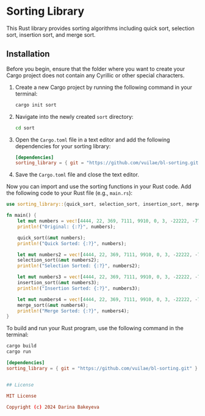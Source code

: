 # Sorting Library

This Rust library provides sorting algorithms including quick sort, selection sort, insertion sort, and merge sort.

## Installation

Before you begin, ensure that the folder where you want to create your Cargo project does not contain any Cyrillic or other special characters.

1. Create a new Cargo project by running the following command in your terminal:
   ```bash
   cargo init sort
   ```

2. Navigate into the newly created `sort` directory:
   ```bash
   cd sort
   ```

3. Open the `Cargo.toml` file in a text editor and add the following dependencies for your sorting library:
   ```toml
   [dependencies]
   sorting_library = { git = "https://github.com/vuilae/bl-sorting.git" }
   ```

4. Save the `Cargo.toml` file and close the text editor.

Now you can import and use the sorting functions in your Rust code. Add the following code to your Rust file (e.g., `main.rs`):
```rust
use sorting_library::{quick_sort, selection_sort, insertion_sort, merge_sort};

fn main() {
    let mut numbers = vec![4444, 22, 369, 7111, 9910, 0, 3, -22222, -77, 554];
    println!("Original: {:?}", numbers);

    quick_sort(&mut numbers);
    println!("Quick Sorted: {:?}", numbers);

    let mut numbers2 = vec![4444, 22, 369, 7111, 9910, 0, 3, -22222, -77, 554];
    selection_sort(&mut numbers2);
    println!("Selection Sorted: {:?}", numbers2);

    let mut numbers3 = vec![4444, 22, 369, 7111, 9910, 0, 3, -22222, -77, 554];
    insertion_sort(&mut numbers3);
    println!("Insertion Sorted: {:?}", numbers3);

    let mut numbers4 = vec![4444, 22, 369, 7111, 9910, 0, 3, -22222, -77, 554];
    merge_sort(&mut numbers4);
    println!("Merge Sorted: {:?}", numbers4);
}
```

To build and run your Rust program, use the following command in the terminal:
```bash
cargo build
cargo run
```



```toml
[dependencies]
sorting_library = { git = "https://github.com/vuilae/bl-sorting.git" }


## License

MIT License

Copyright (c) 2024 Darina Bakeyeva
